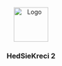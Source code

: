 



<!-- PROJECT LOGO -->
<br />
<p align="center">
  <a href="https://github.com/baterwucket-corportation/hedsiekreci2">
    <img src="Hed.png" alt="Logo" width="80" height="80">
  </a>

  <h3 align="center">HedSieKreci 2</h3>
